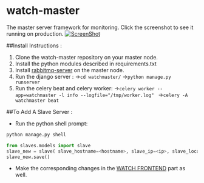 # watch-master
The master server framework for monitoring. Click the screenshot to see it running on production.
[![ScreenShot](http://i.imgur.com/YTobPJA.png?1)](https://www.youtube.com/watch?v=uIJ7gNlhsYU)

##Install Instructions : 

1. Clone the watch-master repository on your master node.
2. Install the python modules described in requirements.txt
3. Install [rabbitmq-server](https://www.rabbitmq.com/download.html) on the master node.
4. Run the django server : 
->`cd watchmaster/`
->`python manage.py runserver`
5. Run the celery beat and celery worker:
->`celery worker --app=watchmaster -l info --logfile="/tmp/worker.log" `
->`celery -A watchmaster beat`


##To Add A Slave Server : 

* Run the python shell prompt:
```bash
python manage.py shell
```
```python
from slaves.models import slave
slave_new = slave( slave_hostname=<hostname>, slave_ip=<ip>, slave_location=<location>)
slave_new.save()
```

* Make the corresponding changes in the [WATCH FRONTEND](https://github.com/oswalpalash/watch-frontend)
 part as well. 

